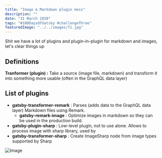 ```yaml
---
title: "Image & Markdown plugin mess"
description: ""
date: "31 March 2020"
tags: "#100DaysOfGatsby #challengeThree"
featuredImage: "../../images/fi.jpg"
---
```


Shit we have a lot of plugins and plugin-in-plugin for markdown and images, let's clear things up

## Definitions

**Tranformer (plugin) :** Take a source (image file, markdown) and transform it into something more usable (often in the GraphQL data layer)

## List of plugins

- **gatsby-transformer-remark** : Parses (adds data to the GraphQL data layer) Markdown files using Remark.
  - **gatsby-remark-image** : Optimize images in markdown so they can be used in the production build.
- **gatsby-plugin-sharp** : Low-level plugin, not to use alone. Allows to process image with sharp library, used by 
- **gatsby-transformer-sharp** : Create ImageSharp node from image types supported by Sharp

![Image](./fi.jpg)